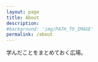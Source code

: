 ```yaml
---
layout: page
title: About
description: 
#background: 'img/PATH_TO_IMAGE'
permalink: /about
---
```


学んだことをまとめておく広場。

